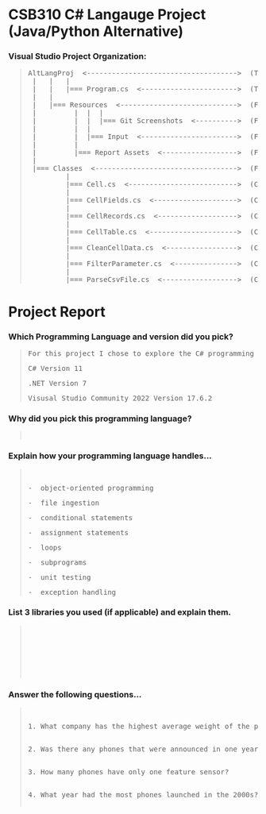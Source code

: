 # CSB310 C# Langauge Project (Java/Python Alternative)

### Visual Studio Project Organization:
> <pre>
> AltLangProj  <------------------------------------>  (The Visual Studio Project)
>  |   |   |  
>  |   |   |=== Program.cs  <----------------------->  (The Main Program Driver)
>  |   |  
>  |   |=== Resources  <---------------------------->  (Folder Containing Project Resources)
>  |         |  |  |
>  |         |  |  |=== Git Screenshots  <---------->  (Folder Containing Required Git Screenshots)
>  |         |  |  
>  |         |  |=== Input  <----------------------->  (Folder Containing Input csv Files)
>  |         | 
>  |         |=== Report Assets  <------------------>  (Folder Containing Screenshots for Report)
>  |  
>  |=== Classes  <---------------------------------->  (Folder Containing the Classes for the Project)
>          |  
>          |=== Cell.cs  <-------------------------->  (Class representing one cell record)
>          |  
>          |=== CellFields.cs  <-------------------->  (Class representing a column oriented table)
>          |  
>          |=== CellRecords.cs  <------------------->  (Class representing a row oriented table)
>          |  
>          |=== CellTable.cs  <--------------------->  (Class where I implemented my additional methods)
>          |  
>          |=== CleanCellData.cs  <----------------->  (Class to clean cell data)
>          |  
>          |=== FilterParameter.cs  <--------------->  (Class to filter results)
>          |  
>          |=== ParseCsvFile.cs  <------------------>  (Class to parse csv file)
> </pre>
# Project Report

### Which Programming Language and version did you pick?
> <pre>
> For this project I chose to explore the C# programming language using the Visual Studio IDE. 
> </pre>
> <pre>
> C# Version 11
> </pre>
> <pre>
> .NET Version 7
> </pre>
> <pre>
> Visusal Studio Community 2022 Version 17.6.2
> </pre>

### Why did you pick this programming language?
> <pre>
> 
> </pre>

### Explain how your programming language handles...
> <pre>
> 
> </pre>
> <pre>
> -  object-oriented programming
> </pre>
> <pre>
> -  file ingestion
> </pre>
> <pre>
> -  conditional statements
> </pre>
> <pre>
> -  assignment statements
> </pre>
> <pre>
> -  loops
> </pre>
> <pre>
> -  subprograms
> </pre>
> <pre>
> -  unit testing
> </pre>
> <pre>
> -  exception handling
> </pre>

### List 3 libraries you used (if applicable) and explain them. 
> <pre>
> 
> </pre>
> <pre>
> 
> </pre>
> <pre>
> 
> </pre>
> <pre>
> 
> </pre>

### Answer the following questions...
> <pre>
> 
> </pre>
> <pre>
> 1. What company has the highest average weight of the phone body?
>
> </pre>
> <pre>
> 2. Was there any phones that were announced in one year and released in another? What are they? Give me the oem and models?
>
> </pre>
> <pre>
> 3. How many phones have only one feature sensor?
>
> </pre>
> <pre>
> 4. What year had the most phones launched in the 2000s?
>
> </pre>



